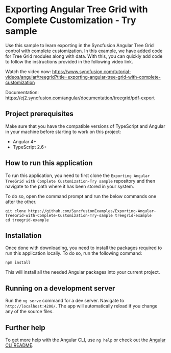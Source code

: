 # Exporting Angular Tree Grid with Complete Customization - Try sample
Use this sample to learn exporting in the Syncfusion Angular Tree Grid control with complete customization. In this example, we have added code for Tree Grid modules along with data. With this, you can quickly add code to follow the instructions provided in the following video link.

Watch the video now: https://www.syncfusion.com/tutorial-videos/angular/treegrid?title=exporting-angular-tree-grid-with-complete-customization

Documentation:
https://ej2.syncfusion.com/angular/documentation/treegrid/pdf-export

## Project prerequisites
Make sure that you have the compatible versions of TypeScript and Angular in your machine before starting to work on this project:
* Angular 4+
* TypeScript 2.6+

## How to run this application
To run this application, you need to first clone the `Exporting Angular TreeGrid with Complete Customization-Try sample` repository and then navigate to the path where it has been stored in your system.

To do so, open the command prompt and run the below commands one after the other.

```
git clone https://github.com/SyncfusionExamples/Exporting-Angular-TreeGrid-with-Complete-Customization-Try-sample treegrid-example
cd treegrid-example
```

## Installation
Once done with downloading, you need to install the packages required to run this application locally. To do so, run the following command:

```
npm install
```
This will install all the needed Angular packages into your current project.

## Running on a development server
Run the `ng serve` command for a dev server. Navigate to `http://localhost:4200/`. The app will automatically reload if you change any of the source files.

## Further help

To get more help with the Angular CLI, use `ng help` or check out the [Angular CLI README](https://github.com/angular/angular-cli/blob/master/README.md).
